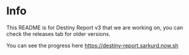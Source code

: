 # Info

This README is for Destiny Report v3 that we are working on, you can check the releases tab for older versions.

You can see the progress here https://destiny-report.sarkurd.now.sh
